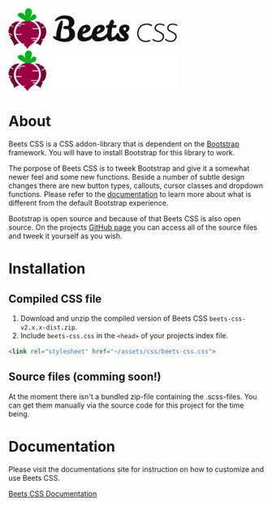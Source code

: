 <img src=".github/assets/images/beetscss_col_100x416.png#gh-light-mode-only-" style="height: 80px;">
<img src=".github/assets/images/beetscss_col_inv_100x416.png#gh-dark-mode-only" style="height: 80px;">

# About
Beets CSS is a CSS addon-library that is dependent on the [Bootstrap](https://getbootstrap.com/) framework. You will have to install Bootstrap for this library to work.

The porpose of Beets CSS is to tweek Bootstrap and give it a somewhat newer feel and some new functions. Beside a number of subtle design changes there are new button types, callouts, cursor classes and dropdown functions. Please refer to the [documentation](https://jonasbirkelof.github.io/beets-css/latest) to learn more about what is different from the default Bootstrap experience.

Bootstrap is open source and because of that Beets CSS is also open source. On the projects [GitHub page](https://github.com/jonasbirkelof/beets-css) you can access all of the source files and tweek it yourself as you wish.

# Installation

## Compiled CSS file

1. Download and unzip the compiled version of Beets CSS `beets-css-v2.x.x-dist.zip`.
2. Include `beets-css.css` in the `<head>` of your projects index file.
```html
<link rel="stylesheet" href="~/assets/css/beets-css.css">
```

## Source files (comming soon!)

At the moment there isn't a bundled zip-file containing the .scss-files. You can get them manually via the source code for this project for the time being.

# Documentation

Please visit the documentations site for instruction on how to customize and use Beets CSS.

[Beets CSS Documentation](https://jonasbirkelof.github.io/beets-css/latest)